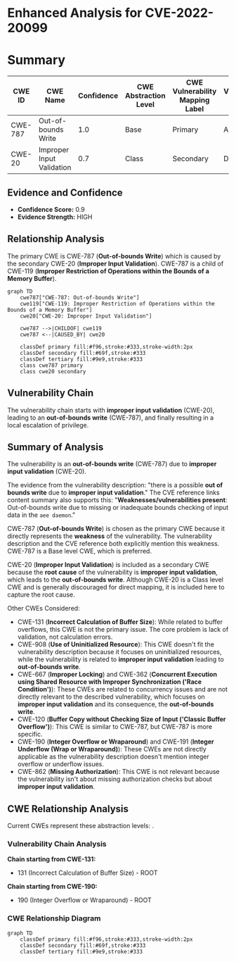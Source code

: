 # Enhanced Analysis for CVE-2022-20099

# Summary
| CWE ID | CWE Name | Confidence | CWE Abstraction Level | CWE Vulnerability Mapping Label | CWE-Vulnerability Mapping Notes |
|---|---|---|---|---|---|
| CWE-787 | Out-of-bounds Write | 1.0 | Base | Primary | Allowed |
| CWE-20 | Improper Input Validation | 0.7 | Class | Secondary | Discouraged |

## Evidence and Confidence

*   **Confidence Score:** 0.9
*   **Evidence Strength:** HIGH

## Relationship Analysis
The primary CWE is CWE-787 (**Out-of-bounds Write**) which is caused by the secondary CWE-20 (**Improper Input Validation**). CWE-787 is a child of CWE-119 (**Improper Restriction of Operations within the Bounds of a Memory Buffer**).

```mermaid
graph TD
    cwe787["CWE-787: Out-of-bounds Write"]
    cwe119["CWE-119: Improper Restriction of Operations within the Bounds of a Memory Buffer"]
    cwe20["CWE-20: Improper Input Validation"]
    
    cwe787 -->|CHILDOF| cwe119
    cwe787 <--|CAUSED_BY| cwe20
    
    classDef primary fill:#f96,stroke:#333,stroke-width:2px
    classDef secondary fill:#69f,stroke:#333
    classDef tertiary fill:#9e9,stroke:#333
    class cwe787 primary
    class cwe20 secondary
```

## Vulnerability Chain
The vulnerability chain starts with **improper input validation** (CWE-20), leading to an **out-of-bounds write** (CWE-787), and finally resulting in a local escalation of privilege.

## Summary of Analysis
The vulnerability is an **out-of-bounds write** (CWE-787) due to **improper input validation** (CWE-20).

The evidence from the vulnerability description: "there is a possible **out of bounds write** due to **improper input validation**."
The CVE reference links content summary also supports this: "**Weaknesses/vulnerabilities present**: Out-of-bounds write due to missing or inadequate bounds checking of input data in the `aee daemon`."

CWE-787 (**Out-of-bounds Write**) is chosen as the primary CWE because it directly represents the **weakness** of the vulnerability. The vulnerability description and the CVE reference both explicitly mention this weakness. CWE-787 is a Base level CWE, which is preferred.

CWE-20 (**Improper Input Validation**) is included as a secondary CWE because the **root cause** of the vulnerability is **improper input validation**, which leads to the **out-of-bounds write**. Although CWE-20 is a Class level CWE and is generally discouraged for direct mapping, it is included here to capture the root cause.

Other CWEs Considered:

*   CWE-131 (**Incorrect Calculation of Buffer Size**): While related to buffer overflows, this CWE is not the primary issue. The core problem is lack of validation, not calculation errors.
*   CWE-908 (**Use of Uninitialized Resource**): This CWE doesn't fit the vulnerability description because it focuses on uninitialized resources, while the vulnerability is related to **improper input validation** leading to **out-of-bounds write**.
*   CWE-667 (**Improper Locking**) and CWE-362 (**Concurrent Execution using Shared Resource with Improper Synchronization ('Race Condition')**): These CWEs are related to concurrency issues and are not directly relevant to the described vulnerability, which focuses on **improper input validation** and its consequence, the **out-of-bounds write**.
*   CWE-120 (**Buffer Copy without Checking Size of Input ('Classic Buffer Overflow')**): This CWE is similar to CWE-787, but CWE-787 is more specific.
*   CWE-190 (**Integer Overflow or Wraparound**) and CWE-191 (**Integer Underflow (Wrap or Wraparound)**): These CWEs are not directly applicable as the vulnerability description doesn't mention integer overflow or underflow issues.
*   CWE-862 (**Missing Authorization**): This CWE is not relevant because the vulnerability isn't about missing authorization checks but about **improper input validation**.


## CWE Relationship Analysis

Current CWEs represent these abstraction levels: .


### Vulnerability Chain Analysis

**Chain starting from CWE-131:**
- 131 (Incorrect Calculation of Buffer Size) - ROOT


**Chain starting from CWE-190:**
- 190 (Integer Overflow or Wraparound) - ROOT



### CWE Relationship Diagram

```mermaid
graph TD
    classDef primary fill:#f96,stroke:#333,stroke-width:2px
    classDef secondary fill:#69f,stroke:#333
    classDef tertiary fill:#9e9,stroke:#333
```